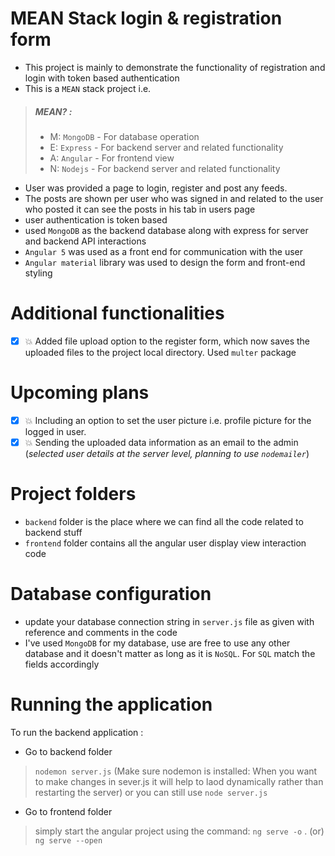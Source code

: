# MEAN Stack login & registration form

-   This project is mainly to demonstrate the functionality of registration and login with token based authentication
-   This is a `MEAN` stack project i.e.

> ##### MEAN? :
>
> -   M: `MongoDB` - For database operation
> -   E: `Express` - For backend server and related functionality
> -   A: `Angular` - For frontend view
> -   N: `Nodejs` - For backend server and related functionality

-   User was provided a page to login, register and post any feeds.
-   The posts are shown per user who was signed in and related to the user who posted it can see the posts in his tab in users page
-   user authentication is token based
-   used `MongoDB` as the backend database along with express for server and backend API interactions
-   `Angular 5` was used as a front end for communication with the user
-   `Angular material` library was used to design the form and front-end styling

# Additional functionalities

- [x] :boom:  Added file upload option to the register form, which now saves the uploaded files to the project local directory. Used `multer` package

# Upcoming plans

- [x] :boom: Including an option to set the user picture i.e. profile picture for the logged in user.
- [x] :boom: Sending the uploaded data information as an email to the admin (_selected user details at the server level, planning to use `nodemailer`_)

# Project folders

-   `backend` folder is the place where we can find all the code related to backend stuff
-   `frontend` folder contains all the angular user display view interaction code

# Database configuration

-   update your database connection string in `server.js` file as given with reference and comments in the code
-   I've used `MongoDB` for my database, use are free to use any other database and it doesn't matter as long as it is `NoSQL`. For `SQL` match the fields accordingly

# Running the application 
To run the backend application :

- Go to backend folder
> `nodemon server.js`
> (Make sure nodemon is installed: When you want to make changes in sever.js it will help to laod dynamically rather than  
> restarting the server) or you can still use 
> `node server.js`
      
- Go to frontend folder
> simply start the angular project using the command: 
> `ng serve -o` . (or) `ng serve --open`
